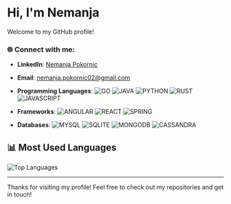 # Hi, I'm Nemanja

Welcome to my GitHub profile!

### 🌐 Connect with me:
- **LinkedIn**: [Nemanja Pokornic](https://www.linkedin.com/in/nemanja-pokorni%C4%87-81418725b/)
- **Email**: [nemanja.pokornic02@gmail.com](mailto:nemanja.pokornic02@gmail.com)

- **Programming Languages**:
  ![GO](https://img.shields.io/badge/Go-00ADD8?logo=go&logoColor=white)
  ![JAVA](https://img.shields.io/badge/Java-007396?logo=java&logoColor=white)
  ![PYTHON](https://img.shields.io/badge/Python-3776AB?logo=python&logoColor=white)
  ![RUST](https://img.shields.io/badge/Rust-000000?logo=rust&logoColor=white)
  ![JAVASCRIPT](https://img.shields.io/badge/JavaScript-F7DF1E?logo=javascript&logoColor=black)

- **Frameworks**:
  ![ANGULAR](https://img.shields.io/badge/Angular-DD0031?logo=angular&logoColor=white)
  ![REACT](https://img.shields.io/badge/React-61DAFB?logo=react&logoColor=black)
  ![SPRING](https://img.shields.io/badge/Spring-6DB33F?logo=spring&logoColor=white)

- **Databases**:
  ![MYSQL](https://img.shields.io/badge/MySQL-4479A1?logo=mysql&logoColor=white)
  ![SQLITE](https://img.shields.io/badge/SQLite-003B57?logo=sqlite&logoColor=white)
  ![MONGODB](https://img.shields.io/badge/MongoDB-47A248?logo=mongodb&logoColor=white)
  ![CASSANDRA](https://img.shields.io/badge/Cassandra-1287B1?logo=apache-cassandra&logoColor=white)

## 📊 Most Used Languages
![Top Languages](https://github-readme-stats.vercel.app/api/top-langs/?username=bunjo01&layout=compact&theme=radical)

---

Thanks for visiting my profile! Feel free to check out my repositories and get in touch!
